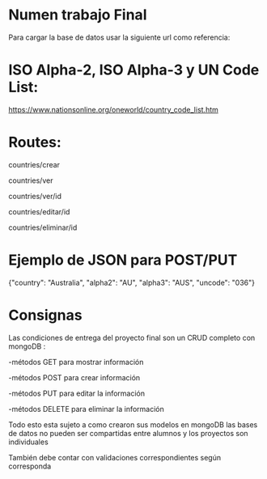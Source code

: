 # Numen trabajo Final

Para cargar la base de datos usar la siguiente url como referencia:


ISO Alpha-2, ISO Alpha-3 y UN Code List:
========================================================================
https://www.nationsonline.org/oneworld/country_code_list.htm


Routes:
========================================================================
countries/crear

countries/ver

countries/ver/id

countries/editar/id

countries/eliminar/id


Ejemplo de JSON para POST/PUT
========================================================================
{"country": "Australia",
"alpha2": "AU",
"alpha3": "AUS",
"uncode": "036"}


Consignas
========================================================================
Las condiciones de entrega del proyecto final son un CRUD completo con mongoDB :

-métodos GET para mostrar información

-métodos POST para crear información

-métodos PUT para editar la información

-métodos DELETE para eliminar la información

Todo esto esta sujeto a como crearon sus modelos en mongoDB las bases de datos no pueden ser compartidas entre alumnos y los proyectos son individuales

También debe contar con validaciones correspondientes según corresponda
